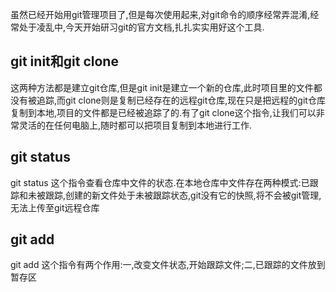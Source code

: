    虽然已经开始用git管理项目了,但是每次使用起来,对git命令的顺序经常弄混淆,经常处于凌乱中,今天开始研习git的官方文档,扎扎实实用好这个工具.
  ## git init和git clone
  这两种方法都是建立git仓库,但是git init是建立一个新的仓库,此时项目里的文件都没有被追踪,而git clone则是复制已经存在的远程git仓库,现在只是把远程的git仓库复制到本地,项目的文件都是已经被追踪了的.有了git clone这个指令,让我们可以非常灵活的在任何电脑上,随时都可以把项目复制到本地进行工作.
  ## git status
  git status 这个指令查看仓库中文件的状态.在本地仓库中文件存在两种模式:已跟踪和未被跟踪,创建的新文件处于未被跟踪状态,git没有它的快照,将不会被git管理,无法上传至git远程仓库
  ## git add 
  git add 这个指令有两个作用:一,改变文件状态,开始跟踪文件;二,已跟踪的文件放到暂存区
